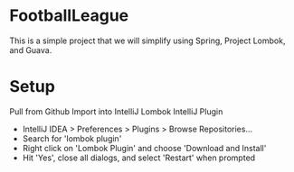 FootballLeague
==============
This is a simple project that we will simplify using Spring, Project Lombok, and Guava.


Setup
=====
Pull from Github
Import into IntelliJ
Lombok IntelliJ Plugin
* IntelliJ IDEA > Preferences > Plugins > Browse Repositories...
* Search for 'lombok plugin'
* Right click on 'Lombok Plugin' and choose 'Download and Install'
* Hit 'Yes', close all dialogs, and select 'Restart' when prompted
